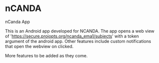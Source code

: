 # nCANDA
nCanda App

This is an Android app developed for NCANDA.  The app opens a web view of 'https://secure.projopts.org/ncanda_ema1/subjects' with a token argument of the android app. Other features include custom notifications that open the webview on clicked.

More features to be added as they come.
